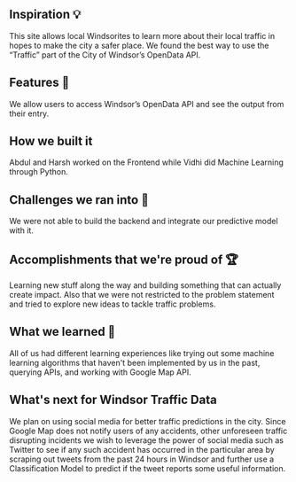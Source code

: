 ## Inspiration 💡
This site allows local Windsorites to learn more about their local traffic in hopes to make the city a safer place. We found the best way to use the “Traffic” part of the City of Windsor’s OpenData API.

## Features 👀
We allow users to access Windsor’s OpenData API and see the output from their entry.

## How we built it
Abdul and Harsh worked on the Frontend while Vidhi did Machine Learning through Python.

## Challenges we ran into 🤔
We were not able to build the backend and integrate our predictive model with it.

## Accomplishments that we're proud of 🏆
Learning new stuff along the way and building something that can actually create impact. Also that we were not restricted to the problem statement and tried to explore new ideas to tackle traffic problems.

## What we learned 🧠
All of us had different learning experiences like trying out some machine learning algorithms that haven't been implemented by us in the past, querying APIs, and working with Google Map API. 

## What's next for Windsor Traffic Data 
We plan on using social media for better traffic predictions in the city. Since Google Map does not notify users of any accidents, other unforeseen traffic disrupting incidents we wish to leverage the power of social media such as Twitter to see if any such accident has occurred in the particular area by scraping out tweets from the past 24 hours in Windsor and further use a Classification Model to predict if the tweet reports some useful information.
